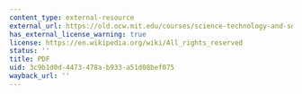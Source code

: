 ```yaml
---
content_type: external-resource
external_url: https://old.ocw.mit.edu/courses/science-technology-and-society/sts-003-the-rise-of-modern-science-fall-2010/readings/MITSTS_003F10_read08_darw.pdf
has_external_license_warning: true
license: https://en.wikipedia.org/wiki/All_rights_reserved
status: ''
title: PDF
uid: 3c9b1d0d-4473-478a-b933-a51d08bef075
wayback_url: ''
---
```

